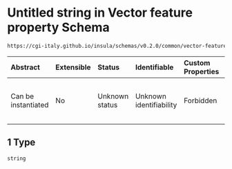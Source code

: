 # Untitled string in Vector feature property Schema

```txt
https://cgi-italy.github.io/insula/schemas/v0.2.0/common/vector-feature-property.schema.json#/examples/1
```



| Abstract            | Extensible | Status         | Identifiable            | Custom Properties | Additional Properties | Access Restrictions | Defined In                                                                                                         |
| :------------------ | :--------- | :------------- | :---------------------- | :---------------- | :-------------------- | :------------------ | :----------------------------------------------------------------------------------------------------------------- |
| Can be instantiated | No         | Unknown status | Unknown identifiability | Forbidden         | Allowed               | none                | [vector-feature-property.schema.json\*] (schemas/common/vector-feature-property.schema.json) |

## 1 Type

`string`
